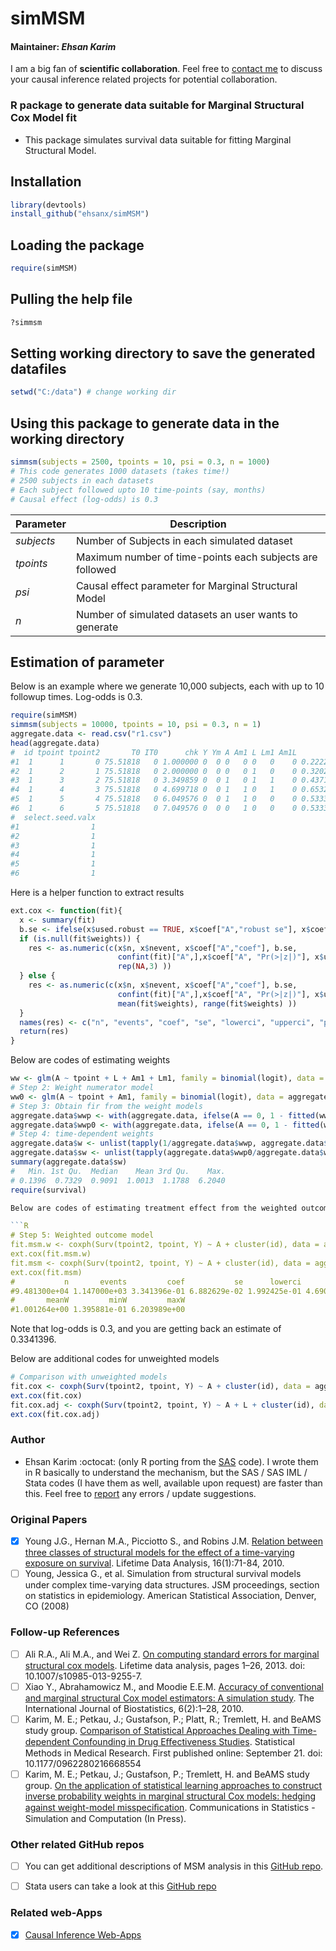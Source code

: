 # simMSM
#### Maintainer: *Ehsan Karim* 
I am a big fan of **scientific collaboration**. Feel free to [contact me](http://www.ehsankarim.com) to discuss your causal inference related projects for potential collaboration.
### R package to generate data suitable for Marginal Structural Cox Model fit
* This package simulates survival data suitable for fitting Marginal Structural Model.

## Installation
```R
library(devtools)
install_github("ehsanx/simMSM")
```

## Loading the package
```R
require(simMSM)
```

## Pulling the help file
```R
?simmsm
```

## Setting working directory to save the generated datafiles
```R
setwd("C:/data") # change working dir
```

## Using this package to generate data in the working directory
```R
simmsm(subjects = 2500, tpoints = 10, psi = 0.3, n = 1000)
# This code generates 1000 datasets (takes time!)
# 2500 subjects in each datasets
# Each subject followed upto 10 time-points (say, months)
# Causal effect (log-odds) is 0.3
```
|    **Parameter**    | **Description** |
|----------------|------------|
| *subjects*  | Number of Subjects in each simulated dataset |
| *tpoints*      | Maximum number of time-points each subjects are followed   |
| *psi* | Causal effect parameter for Marginal Structural Model  |
| *n* | Number of simulated datasets an user wants to generate  |

## Estimation of parameter

Below is an example where we generate 10,000 subjects, each with up to 10 followup times. Log-odds is 0.3.

```R
require(simMSM)
simmsm(subjects = 10000, tpoints = 10, psi = 0.3, n = 1)
aggregate.data <- read.csv("r1.csv")
head(aggregate.data)
#  id tpoint tpoint2       T0 IT0      chk Y Ym A Am1 L Lm1 Am1L       pAt  T maxT        pL psi
#1  1      1       0 75.51818   0 1.000000 0  0 0   0 0   0    0 0.2222222 NA   10 0.3000000 0.3
#2  1      2       1 75.51818   0 2.000000 0  0 0   0 1   0    0 0.3202196 NA   10 0.3000000 0.3
#3  1      3       2 75.51818   0 3.349859 0  0 1   0 1   1    0 0.4371436 NA   10 0.3913043 0.3
#4  1      4       3 75.51818   0 4.699718 0  0 1   1 0   1    0 0.6532898 NA   10 0.2432432 0.3
#5  1      5       4 75.51818   0 6.049576 0  0 1   1 0   0    0 0.5333333 NA   10 0.1764706 0.3
#6  1      6       5 75.51818   0 7.049576 0  0 0   1 0   0    0 0.5333333 NA   10 0.1764706 0.3
#  select.seed.valx
#1                1
#2                1
#3                1
#4                1
#5                1
#6                1
```

Here is a helper function to extract results
```R
ext.cox <- function(fit){
  x <- summary(fit)
  b.se <- ifelse(x$used.robust == TRUE, x$coef["A","robust se"], x$coef["A","se(coef)"])
  if (is.null(fit$weights)) {
    res <- as.numeric(c(x$n, x$nevent, x$coef["A","coef"], b.se, 
                        confint(fit)["A",],x$coef["A", "Pr(>|z|)"], x$used.robust,
                        rep(NA,3) ))
  } else {
    res <- as.numeric(c(x$n, x$nevent, x$coef["A","coef"], b.se, 
                        confint(fit)["A",],x$coef["A", "Pr(>|z|)"], x$used.robust,
                        mean(fit$weights), range(fit$weights) ))
  }
  names(res) <- c("n", "events", "coef", "se", "lowerci", "upperci", "pval", "robust", "meanW", "minW", "maxW")
  return(res)
}
```

Below are codes of estimating weights

```R
ww <- glm(A ~ tpoint + L + Am1 + Lm1, family = binomial(logit), data = aggregate.data)
# Step 2: Weight numerator model
ww0 <- glm(A ~ tpoint + Am1, family = binomial(logit), data = aggregate.data)
# Step 3: Obtain fir from the weight models
aggregate.data$wwp <- with(aggregate.data, ifelse(A == 0, 1 - fitted(ww), fitted(ww)))
aggregate.data$wwp0 <- with(aggregate.data, ifelse(A == 0, 1 - fitted(ww0),fitted(ww0)))
# Step 4: time-dependent weights
aggregate.data$w <- unlist(tapply(1/aggregate.data$wwp, aggregate.data$id, cumprod))
aggregate.data$sw <- unlist(tapply(aggregate.data$wwp0/aggregate.data$wwp, aggregate.data$id, cumprod))
summary(aggregate.data$sw)
#   Min. 1st Qu.  Median    Mean 3rd Qu.    Max. 
# 0.1396  0.7329  0.9091  1.0013  1.1788  6.2040 
require(survival)

Below are codes of estimating treatment effect from the weighted outcome model

```R
# Step 5: Weighted outcome model
fit.msm.w <- coxph(Surv(tpoint2, tpoint, Y) ~ A + cluster(id), data = aggregate.data, weight = w, robust =TRUE)
ext.cox(fit.msm.w)
fit.msm <- coxph(Surv(tpoint2, tpoint, Y) ~ A + cluster(id), data = aggregate.data, weight = sw, robust =TRUE)
ext.cox(fit.msm)
#           n       events         coef           se      lowerci      upperci         pval       robust 
#9.481300e+04 1.147000e+03 3.341396e-01 6.882629e-02 1.992425e-01 4.690367e-01 1.204931e-06 1.000000e+00 
#       meanW         minW         maxW 
#1.001264e+00 1.395881e-01 6.203989e+00 
```
Note that log-odds is 0.3, and you are getting back an estimate of 0.3341396.

Below are additional codes for unweighted models

```R
# Comparison with unweighted models
fit.cox <- coxph(Surv(tpoint2, tpoint, Y) ~ A + cluster(id), data = aggregate.data, robust =TRUE)
ext.cox(fit.cox)
fit.cox.adj <- coxph(Surv(tpoint2, tpoint, Y) ~ A + L + cluster(id), data = aggregate.data, robust =TRUE)
ext.cox(fit.cox.adj)
```
### Author 
* Ehsan Karim :octocat: (only R porting from the [SAS](https://cdn1.sph.harvard.edu/wp-content/uploads/sites/148/2012/10/simulate_snaftm.txt) code). I wrote them in R basically to understand the mechanism, but the SAS / SAS IML / Stata codes (I have them as well, available upon request) are faster than this. Feel free to [report](http://www.ehsankarim.com/) any errors / update suggestions. 

### Original Papers
- [x] Young J.G., Hernan M.A., Picciotto S., and Robins J.M. [Relation between three classes of structural models for the effect of a time-varying exposure on survival](http://link.springer.com/article/10.1007/s10985-009-9135-3). Lifetime Data Analysis, 16(1):71-84, 2010. 
- [ ] Young, Jessica G., et al. Simulation from structural survival models under complex time-varying data structures. JSM proceedings, section on statistics in epidemiology. American Statistical Association, Denver, CO (2008)

### Follow-up References
- [ ] Ali R.A., Ali M.A., and Wei Z. [On computing standard errors for marginal structural cox models](http://link.springer.com/article/10.1007%2Fs10985-013-9255-7). Lifetime data analysis, pages 1–26, 2013. doi: 10.1007/s10985-013-9255-7.
- [ ] Xiao Y., Abrahamowicz M., and Moodie E.E.M. [Accuracy of conventional and marginal structural Cox model estimators: A simulation study](http://www.degruyter.com/view/j/ijb.2010.6.2/ijb.2010.6.2.1208/ijb.2010.6.2.1208.xml?format=INT). The International Journal of Biostatistics, 6(2):1–28, 2010. 
- [ ] Karim, M. E.; Petkau, J.; Gustafson, P.; Platt, R.; Tremlett, H. and BeAMS study group. [Comparison of Statistical Approaches Dealing with Time-dependent Confounding in Drug Eﬀectiveness Studies](http://smm.sagepub.com/content/early/2016/09/21/0962280216668554.abstract). Statistical Methods in Medical Research. First published online: September 21. doi: 10.1177/0962280216668554
- [ ] Karim, M. E.; Petkau, J.; Gustafson, P.; Tremlett, H. and BeAMS study group. [On the application of statistical learning approaches to construct inverse probability weights in marginal structural Cox models: hedging against weight-model misspeciﬁcation](http://www.tandfonline.com/toc/lssp20/current). Communications in Statistics - Simulation and Computation (In Press).

### Other related GitHub repos 

- [ ] You can get additional descriptions of MSM analysis in this [GitHub repo](https://ehsanx.github.io/MSMsim/).
- [ ] Stata users can take a look at this [GitHub repo](https://github.com/ehsanx/genMSM)


### Related web-Apps
- [x] [Causal Inference Web-Apps](http://www.ehsankarim.com/software/webapps)
